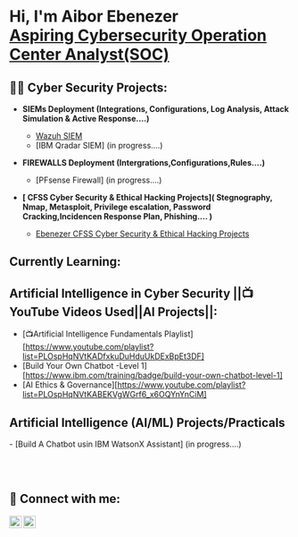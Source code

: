 <h1>Hi, I'm Aibor Ebenezer <br/> <a href="https://www.linkedin.com/in/ebenezer-aibor-454257225">Aspiring Cybersecurity Operation Center Analyst(SOC)</a>

<h2>👨‍💻 Cyber Security Projects:</h2>

- <b>SIEMs Deployment (Integrations, Configurations, Log Analysis, Attack Simulation & Active Response....)</b>
  - [Wazuh SIEM ](https://github.com/EeBbEeNn/Wazuh-SIEM-LAB)
  - [IBM Qradar SIEM] (in progress....)
 
- <b>FIREWALLS Deployment (Intergrations,Configurations,Rules....)</b>
  - [PFsense Firewall] (in progress....)

- <b>[ CFSS Cyber Security & Ethical Hacking Projects]( Stegnography, Nmap, Metasploit, Privilege escalation, Password Cracking,Incidencen Response Plan, Phishing.... )</b>
   - [Ebenezer CFSS Cyber Security & Ethical Hacking Projects](https://docs.google.com/document/d/1xZXMpvTM2Njc-i0n90gyS0P0-eO0On5w9BvkFAiA5xI/edit?usp=drive_link) 

<h2> Currently Learning: </h2>
<h2> Artificial Intelligence in Cyber Security ||📺YouTube Videos Used||AI Projects||:</h2>

- [📺Artificial Intelligence Fundamentals Playlist] [https://www.youtube.com/playlist?list=PLOspHqNVtKADfxkuDuHduUkDExBpEt3DF]
- [Build Your Own Chatbot -Level 1][https://www.ibm.com/training/badge/build-your-own-chatbot-level-1]
- [AI Ethics & Governance][https://www.youtube.com/playlist?list=PLOspHqNVtKABEKVgWGrf6_x6OQYnYnCiM]

<h2> Artificial Intelligence (AI/ML) Projects/Practicals </h2>
- [Build A Chatbot usin IBM WatsonX Assistant] (in progress....)


<br></br>

<h2> 🤳 Connect with me:</h2>


[<img align="left" alt="Ebenezer_A_U | Twitter" width="22px" src="https://cdn.jsdelivr.net/npm/simple-icons@v3/icons/twitter.svg" />][twitter]
[<img align="left" alt="Ebenezer-Aibor| LinkedIn" width="22px" src="https://cdn.jsdelivr.net/npm/simple-icons@v3/icons/linkedin.svg" />][linkedin]


[twitter]: https://x.com/Ebenezer_A_U
[linkedin]:https://www.linkedin.com/in/ebenezer-aibor-454257225/

